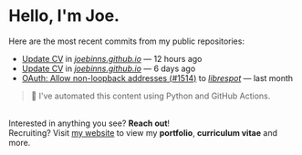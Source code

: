 # Hello, I'm Joe.
Here are the most recent commits from my public repositories:<br>
<!--activity_section_start-->
- [Update CV](https://github.com/joebinns/joebinns.github.io/commit/22703b93b0b29200c947a33ca898a441693e78dd) in [*joebinns.github.io*](https://github.com/joebinns/joebinns.github.io) — 12 hours ago
- [Update CV](https://github.com/joebinns/joebinns.github.io/commit/b2b44e17a00430e613e029c4fa4b5662cc451393) in [*joebinns.github.io*](https://github.com/joebinns/joebinns.github.io) — 6 days ago
- [OAuth: Allow non-loopback addresses (#1514)](https://github.com/joebinns/librespot/commit/03bcdc6bda5f7e2a6c21c3a1576ef00b21ca469c) to [*librespot*](https://github.com/joebinns/librespot) — last month
<!--activity_section_end-->
> 🚀 I've automated this content using Python  and GitHub Actions.

<br>Interested in anything you see? **Reach out**!<br>
Recruiting? Visit [my website](https://joebinns.com/) to view my **portfolio**, **curriculum vitae** and more.
